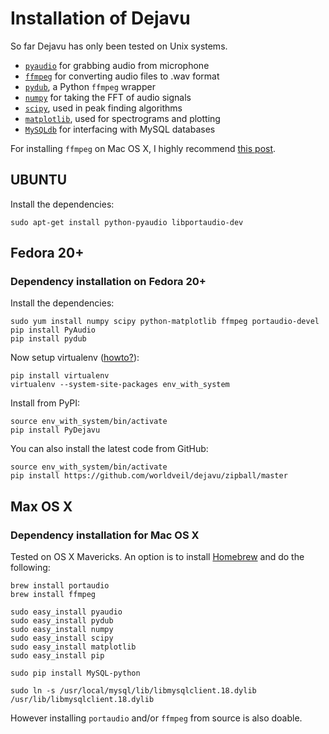 # Installation of Dejavu

So far Dejavu has only been tested on Unix systems.

* [`pyaudio`](http://people.csail.mit.edu/hubert/pyaudio/) for grabbing audio from microphone
* [`ffmpeg`](https://github.com/FFmpeg/FFmpeg) for converting audio files to .wav format
* [`pydub`](http://pydub.com/), a Python `ffmpeg` wrapper
* [`numpy`](http://www.numpy.org/) for taking the FFT of audio signals
* [`scipy`](http://www.scipy.org/), used in peak finding algorithms
* [`matplotlib`](http://matplotlib.org/), used for spectrograms and plotting
* [`MySQLdb`](http://mysql-python.sourceforge.net/MySQLdb.html) for interfacing with MySQL databases

For installing `ffmpeg` on Mac OS X, I highly recommend [this post](http://jungels.net/articles/ffmpeg-howto.html).

## UBUNTU

Install the dependencies:

    sudo apt-get install python-pyaudio libportaudio-dev

## Fedora 20+

### Dependency installation on Fedora 20+

Install the dependencies:

    sudo yum install numpy scipy python-matplotlib ffmpeg portaudio-devel
    pip install PyAudio
    pip install pydub
    
Now setup virtualenv ([howto?](http://www.pythoncentral.io/how-to-install-virtualenv-python/)):

    pip install virtualenv
    virtualenv --system-site-packages env_with_system

Install from PyPI:

    source env_with_system/bin/activate
    pip install PyDejavu


You can also install the latest code from GitHub:

    source env_with_system/bin/activate
    pip install https://github.com/worldveil/dejavu/zipball/master

## Max OS X

### Dependency installation for Mac OS X

Tested on OS X Mavericks. An option is to install [Homebrew](http://brew.sh) and do the following:

```
brew install portaudio
brew install ffmpeg

sudo easy_install pyaudio
sudo easy_install pydub
sudo easy_install numpy
sudo easy_install scipy
sudo easy_install matplotlib
sudo easy_install pip

sudo pip install MySQL-python

sudo ln -s /usr/local/mysql/lib/libmysqlclient.18.dylib /usr/lib/libmysqlclient.18.dylib
```

However installing `portaudio` and/or `ffmpeg` from source is also doable. 
